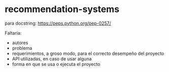 # recommendation-systems


para docstring: https://peps.python.org/pep-0257/

Faltaría: 
- autores
- problema
- requerimientos, a groso modo, para el correcto desempeño del proyecto
- API utilizadas, en caso de usar alguna 
- forma en que se usa o ejecuta el proyecto